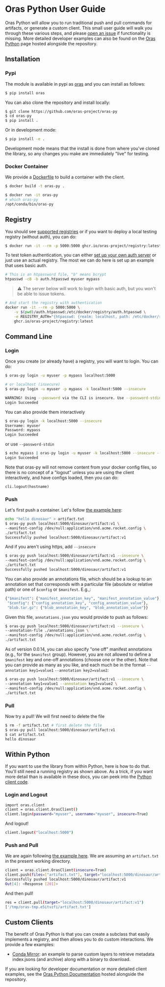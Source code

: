 # Oras Python User Guide

Oras Python will allow you to run traditional push and pull commands for artifacts,
or generate a custom client. This small user guide will walk you through these various
steps, and please [open an issue](https://github.com/oras-project/oras-py/issues) if
functionality is missing. More detailed developer examples can also be found on the
[Oras Python](https://oras-project.github.io/oras-py/) page hosted alongside the repository.

## Installation

### Pypi

The module is available in pypi as [oras](https://pypi.org/project/oras/)
and you can install as follows:

```bash
$ pip install oras
```

You can also clone the repository and install locally:

```bash
$ git clone https://github.com/oras-project/oras-py
$ cd oras-py
$ pip install .
```

Or in development mode:

```bash
$ pip install -e .
```

Development mode means that the install is done from where you've cloned the library,
so any changes you make are immediately "live" for testing.

### Docker Container

We provide a [Dockerfile](https://github.com/oras-project/oras-py/blob/main/Dockerfile) to build a container with the client.

```bash
$ docker build -t oras-py .

$ docker run -it oras-py
# which oras-py
/opt/conda/bin/oras-py
```

## Registry

You should see [supported registries](https://oras.land/implementors/#docker-distribution) or if you
want to deploy a local testing registry (without auth), you can do:


```bash
$ docker run -it --rm -p 5000:5000 ghcr.io/oras-project/registry:latest
```

To test token authentication, you can either [set up your own auth server](https://github.com/adigunhammedolalekan/registry-auth)
or just use an actual registry. The most we can do here is set up an example that uses basic auth.


```bash
# This is an htpassword file, "b" means bcrypt
htpasswd -cB -b auth.htpasswd myuser mypass
```

> :warning: The server below will work to login with basic auth, but you won't be able to issue tokens.

```bash
# And start the registry with authentication
docker run -it --rm -p 5000:5000 \
    -v $(pwd)/auth.htpasswd:/etc/docker/registry/auth.htpasswd \
    -e REGISTRY_AUTH="{htpasswd: {realm: localhost, path: /etc/docker/registry/auth.htpasswd}}" \
    ghcr.io/oras-project/registry:latest
```

## Command Line

### Login

Once you create (or already have) a registry, you will want to login. You can do:

```bash
$ oras-py login -u myuser -p mypass localhost:5000

# or localhost (insecure)
$ oras-py login -u myuser -p mypass -k localhost:5000 --insecure

WARNING! Using --password via the CLI is insecure. Use --password-stdin.
Login Succeeded
```

You can also provide them interactively


```bash
$ oras-py login -k localhost:5000 --insecure
Username: myuser
Password: mypass
Login Succeeded
```

or use `--password-stdin`

```bash
$ echo mypass | oras-py login -u myuser -k localhost:5000 --insecure --password-stdin
Login Succeeded
```

Note that oras-py will not remove content from your docker config files, so
there is no concept of a "logout" unless you are using the client interactively,
and have configs loaded, then you can do:

```python
cli.logout(hostname)
```

### Push

Let's first push a container. Let's follow [the example here](https://oras.land/cli/1_pushing/):

```bash
echo "hello dinosaur" > artifact.txt
$ oras-py push localhost:5000/dinosaur/artifact:v1 \
--manifest-config /dev/null:application/vnd.acme.rocket.config \
./artifact.txt
Successfully pushed localhost:5000/dinosaur/artifact:v1
```

And if you aren't using https, add `--insecure`

```bash
$ oras-py push localhost:5000/dinosaur/artifact:v1 --insecure \
--manifest-config /dev/null:application/vnd.acme.rocket.config \
./artifact.txt
Successfully pushed localhost:5000/dinosaur/artifact:v1
```

You can also provide an annotations file, which should be a lookup to an annotation set
that corresponds with a particular file (absolute or relative path) or one of
`$config` or `$manifest`. E.g.,:

```python
{"$manifest": {"manifest_annotation_key", "manifest_annotation_value"},
 "$config": {"config_annotation_key", "config_annotation_value"},
 "blob.tar.gz": {"blob_annotation_key", "blob_annotation_value"}}
```

Given this file, `annotations.json` you would provide to push as follows:

```bash
$ oras-py push localhost:5000/dinosaur/artifact:v1 --insecure \
--annotation-file ./annotations.json \
--manifest-config /dev/null:application/vnd.acme.rocket.config \
./artifact.txt
```

As of version 0.0.14, you can also specify "one off" manifest annotations (e.g.,
for the `$manifest` group). However, you are not allowed to define a `$manifest` key
and one-off annotations (choose one or the other). Note that you can provide as many as you
like, and each much be in the format `--annotation key1=value1` `--annotation key2=value2`:

```bash
$ oras-py push localhost:5000/dinosaur/artifact:v1 --insecure \
--annotation key1=value1 --annotation key2=value2 \
--manifest-config /dev/null:application/vnd.acme.rocket.config \
./artifact.txt
```

### Pull


Now try a pull! We will first need to delete the file

```bash
$ rm -f artifact.txt # first delete the file
$ oras-py pull localhost:5000/dinosaur/artifact:v1
$ cat artifact.txt
hello dinosaur
```

## Within Python

If you want to use the library from within Python, here is how to do that.
You'll still need a running registry as shown above. As a trick, if you want
more detail than is available in these docs, you can peek into the
[Python client code](https://github.com/oras-project/oras-py/tree/main/oras/cli).

### Login and Logout

```bash
import oras.client
client = oras.client.OrasClient()
client.login(password="myuser", username="myuser", insecure=True)
```

And logout!

```bash
client.logout("localhost:5000")
```

### Push and Pull

We are again following [the example here](https://oras.land/cli/1_pushing/).
We are assuming an `artifact.txt` in the present working directory.


```bash
client = oras.client.OrasClient(insecure=True)
client.push(files=["artifact.txt"], target="localhost:5000/dinosaur/artifact:v1")
Successfully pushed localhost:5000/dinosaur/artifact:v1
Out[4]: <Response [201]>
```

And then pull!

```bash
res = client.pull(target="localhost:5000/dinosaur/artifact:v1")
['/tmp/oras-tmp.e5itvzfi/artifact.txt']
```


## Custom Clients

The benefit of Oras Python is that you can create a subclass that easily implements
a registry, and then allows you to do custom interactions. We provide a few examples:

 - [Conda Mirror](https://github.com/oras-project/oras-py/blob/main/examples/conda-mirror.py): an example to parse custom layers to retrieve metadata index.jsons (and archive) along with a binary to download.

If you are looking for developer documentation or more detailed client examples,
see the [Oras Python Documentation](https://oras-project.github.io/oras-py/)
hosted alongside the repository.
